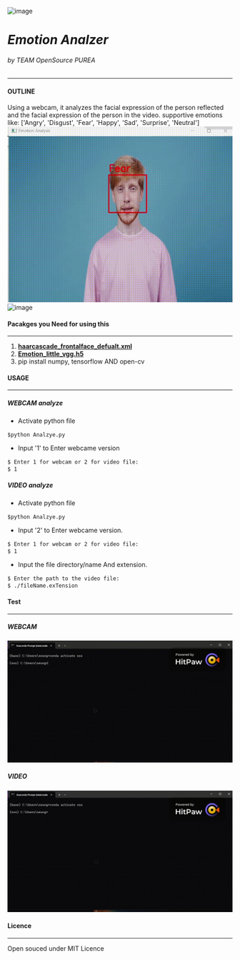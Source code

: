 ![image](https://www.simplypsychology.org/wp-content/uploads/basic-emotions.jpeg)
# ***Emotion Analzer***
###### by TEAM OpenSource PUREA
---
#### OUTLINE
Using a webcam, it analyzes the facial expression of the person reflected and the facial expression of the person in the video.
supportive emotions like: ['Angry', 'Disgust', 'Fear', 'Happy', 'Sad', 'Surprise', 'Neutral']
![image](./videoemt.gif)
![image](./webcam1.png)

#### Pacakges you Need for using this
---
1. [**haarcascade_frontalface_defualt.xml**](https://github.com/kipr/opencv/blob/master/data/haarcascades/haarcascade_frontalface_default.xml)
2. [**Emotion_little_vgg.h5**](https://github.com/crashoverloaded/Facial_expressions_Recognition/blob/master/Emotion_little_vgg.h5)
3. pip install numpy, tensorflow AND open-cv


#### USAGE
---
##### WEBCAM analyze
- Activate python file
```
$python Analzye.py
```
- Input '1' to Enter webcame version
```
$ Enter 1 for webcam or 2 for video file:
$ 1
```

##### VIDEO analyze
- Activate python file
```
$python Analzye.py
```
- Input '2' to Enter webcame version.
```
$ Enter 1 for webcam or 2 for video file:
$ 1
```
- Input the file directory/name And extension. 
```
$ Enter the path to the video file:
$ ./fileName.exTension
```

#### Test
---
##### WEBCAM
![ex_screenshot](./webtest.gif)
##### VIDEO
![ex_screenshot](./videotest.gif)
#### Licence

--- 
Open souced under MIT Licence


